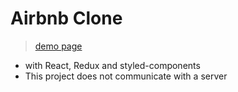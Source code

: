 # Airbnb Clone

> [demo page](https://seung-00.github.io/airbnb-clone/)

* with React, Redux and styled-components
* This project does not communicate with a server

